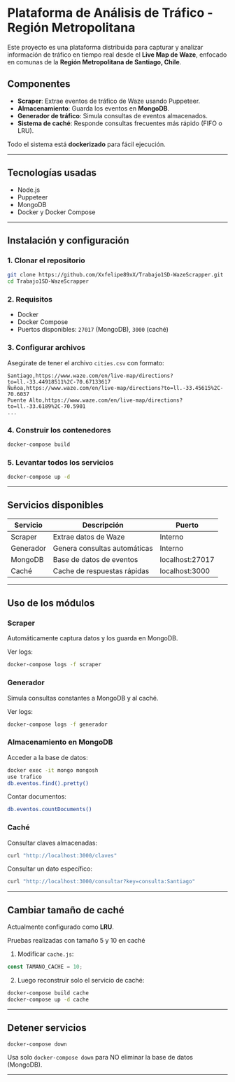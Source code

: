 # Plataforma de Análisis de Tráfico - Región Metropolitana

Este proyecto es una plataforma distribuida para capturar y analizar información de tráfico en tiempo real desde el **Live Map de Waze**, enfocado en comunas de la **Región Metropolitana de Santiago, Chile**.

## Componentes

-  **Scraper**: Extrae eventos de tráfico de Waze usando Puppeteer.
-  **Almacenamiento**: Guarda los eventos en **MongoDB**.
-  **Generador de tráfico**: Simula consultas de eventos almacenados.
-  **Sistema de caché**: Responde consultas frecuentes más rápido (FIFO o LRU).

Todo el sistema está **dockerizado** para fácil ejecución.

---

## Tecnologías usadas

- Node.js
- Puppeteer
- MongoDB
- Docker y Docker Compose

---

## Instalación y configuración

### 1. Clonar el repositorio

```bash
git clone https://github.com/Xxfelipe89xX/Trabajo1SD-WazeScrapper.git
cd Trabajo1SD-WazeScrapper
```

### 2. Requisitos

- Docker
- Docker Compose
- Puertos disponibles: `27017` (MongoDB), `3000` (caché)

### 3. Configurar archivos

Asegúrate de tener el archivo `cities.csv` con formato:

```
Santiago,https://www.waze.com/en/live-map/directions?to=ll.-33.44918511%2C-70.67133617
Ñuñoa,https://www.waze.com/en/live-map/directions?to=ll.-33.45615%2C-70.6037
Puente Alto,https://www.waze.com/en/live-map/directions?to=ll.-33.6189%2C-70.5901
...
```

### 4. Construir los contenedores

```bash
docker-compose build
```

### 5. Levantar todos los servicios

```bash
docker-compose up -d
```

---

## Servicios disponibles

| Servicio         | Descripción                        | Puerto                        |
|------------------|------------------------------------|-------------------------------|
| Scraper          | Extrae datos de Waze               | Interno |
| Generador        | Genera consultas automáticas       | Interno |
| MongoDB          | Base de datos de eventos           | localhost:27017 |
| Caché            | Cache de respuestas rápidas        | localhost:3000 |

---

## Uso de los módulos

### Scraper

Automáticamente captura datos y los guarda en MongoDB.

Ver logs:

```bash
docker-compose logs -f scraper
```

### Generador

Simula consultas constantes a MongoDB y al caché.

Ver logs:

```bash
docker-compose logs -f generador
```

### Almacenamiento en MongoDB

Acceder a la base de datos:

```bash
docker exec -it mongo mongosh
use trafico
db.eventos.find().pretty()
```

Contar documentos:

```bash
db.eventos.countDocuments()
```

### Caché

Consultar claves almacenadas:

```bash
curl "http://localhost:3000/claves"
```

Consultar un dato específico:

```bash
curl "http://localhost:3000/consultar?key=consulta:Santiago"
```

---

## Cambiar tamaño de caché

Actualmente configurado como **LRU**.

Pruebas realizadas con tamaño 5 y 10 en caché

1. Modificar `cache.js`:

```javascript
const TAMANO_CACHE = 10;
```

2. Luego reconstruir solo el servicio de caché:

```bash
docker-compose build cache
docker-compose up -d cache
```

---

## Detener servicios

```bash
docker-compose down
```

 Usa solo `docker-compose down` para NO eliminar la base de datos (MongoDB).

---
